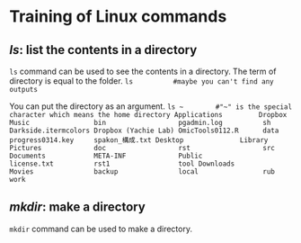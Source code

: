 # Training of Linux commands

## *ls*: list the contents in a directory

`ls` command can be used to see the contents in a directory. The term of directory is equal to the folder. 
`
    ls          #maybe you can't find any outputs
`

You can put the directory as an argument.
`
    ls ~        #"~" is the special character which means the home directory
    Applications         Dropbox              Music                bin                  pgadmin.log          sh
    Darkside.itermcolors Dropbox (Yachie Lab) OmicTools0112.R      data                 progress0314.key     spakon_構成.txt
    Desktop              Library              Pictures             doc                  rst                  src
    Documents            META-INF             Public               license.txt          rst1                 tool
    Downloads            Movies               backup               local                rub                  work 
`

## *mkdir*: make a directory
`mkdir` command can be used to make a directory.
